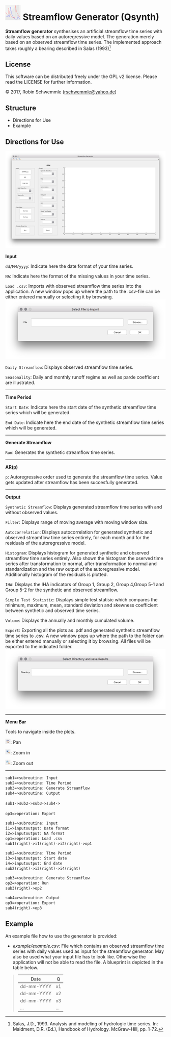 # ![](images/icon_48x48.png "Icon") Streamflow Generator (Qsynth)

**Streamflow generator** synthesises an artificial streamflow time series with daily values based on an autoregressive model. The generation merely based on an observed streamflow time series. The implemented approach takes roughly a bearing described in Salas (1993)[^1]

## License

This software can be distributed freely under the GPL v2 license. Please read the LICENSE for further information.

© 2017, Robin Schwemmle (<rschwemmle@yahoo.de>)

## Structure

* Directions for Use
* Example

## Directions for Use

![](images/GUI.png "GUI")



 **Input**

`dd/MM/yyyy`: Indicate here the date format of your time series.

`NA`: Indicate here the format of the missing values in your time series.

`Load .csv`: Imports with observed streamflow time series into the application. A new window pops up where the path to the .csv-file can be either entered manually or selecting it by browsing.
![](images/loadcsv.png "Load .csv")

`Daily Streamflow`: Displays observed streamflow time series.

`Seasonality`: Daily and monthly runoff regime as well as parde coefficient are illustrated.

---

**Time Period**

`Start Date`: Indicate here the start date of the synthetic streamflow time series which will be generated.

`End Date`: Indicate here the end date of the synthetic streamflow time series which will be generated.

---

**Generate Streamflow**

`Run`: Generates the synthetic streamflow time series.

---

**AR(p)**

`p`: Autoregressive order used to generate the streamflow time series. Value gets updated after streamflow has been succesfully generated.

---

**Output**

`Synthetic Streamflow`: Displays generated streamflow time series with and without observed values.

`Filter`: Displays range of moving average with moving window size.

`Autocorrelation`: Displays autocorrelation for generated synthetic and observed streamflow time series entirely, for each month and for the residuals of the autoregressive model.

`Histogram`: Displays histogram for generated synthetic and observed streamflow time series entirely. Also shown the histogram the oserved time series after transformation to normal, after transformation to normal and standardization and the raw output of the autoregressive model. Additionally histogram of the residuals is plotted.

`IHA`: Displays the IHA indicators of Group 1, Group 2, Group 4,Group 5-1 and Group 5-2 for the synthetic and observed streamflow.

`Simple Test Statistic`: Displays simple test statisic which compares the minimum, maximum, mean, standard deviation and skewness coefficient between synthetic and observed time series.

`Volume`: Displays the annually and monthly cumulated volume.

`Export`: Exporting all the plots as .pdf and generated synthetic streamflow time series to .csv. A new window pops up where the path to the folder can be either entered manually or selecting it by browsing. All files will be exported to the indicated folder.
![](images/export.png "Export")


---
**Menu Bar**

Tools to navigate inside the plots.

![](images/pan.png "Pan"): Pan

![](images/zoomin.png "Zoom in"): Zoom in

![](images/zoomout.png "Zoom out"): Zoom out

---

```flow
sub1=>subroutine: Input
sub2=>subroutine: Time Period
sub3=>subroutine: Generate Streamflow
sub4=>subroutine: Output

sub1->sub2->sub3->sub4->

op3=>operation: Export
```

```flow
sub1=>subroutine: Input
i1=>inputoutput: Date format
i2=>inputoutput: NA format
op1=>operation: Load .csv
sub1(right)->i1(right)->i2(right)->op1
```

```flow
sub2=>subroutine: Time Period
i3=>inputoutput: Start date
i4=>inputoutput: End date
sub2(right)->i3(right)->i4(right)
```

```flow
sub3=>subroutine: Generate Streamflow
op2=>operation: Run
sub3(right)->op2
```

```flow
sub4=>subroutine: Output
op3=>operation: Export
sub4(right)->op3
```

## Example

An example file how to use the generator is provided:

- *example/example.csv*: File which contains an observed streamflow time series with daily values used as input for the streamflow generator. May also be used what your input file has to look like. Otherwise the application will not be able to read the file. A blueprint is depicted in the table below.

> **Date**           | **Q**
> -------------------|------
> dd-mm-YYYY       | x1
> dd-mm-YYYY       | x2
> dd-mm-YYYY       | x3
>  ...                        | ...

 [^1]: Salas, J.D., 1993. Analysis and modeling of hydrologic time series. In: Maidment, D.R. (Ed.), Handbook of Hydrology. McGraw-Hill, pp. 1-72.

